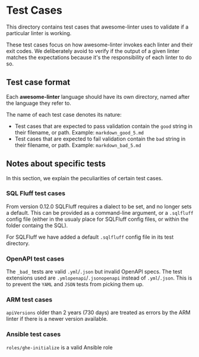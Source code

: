# Test Cases

This directory contains test cases that awesome-linter uses to validate if a
particular linter is working.

These test cases focus on how awesome-linter invokes each linter and their exit
codes. We deliberately avoid to verify if the output of a given linter matches
the expectations because it's the responsibility of each linter to do so.

## Test case format

Each **awesome-linter** language should have its own directory, named after the
language they refer to.

The name of each test case denotes its nature:

- Test cases that are expected to pass validation contain the `good` string in
  their filename, or path. Example: `markdown_good_5.md`
- Test cases that are expected to fail validation contain the `bad` string in
  their filename, or path. Example: `markdown_bad_5.md`

## Notes about specific tests

In this section, we explain the peculiarities of certain test cases.

### SQL Fluff test cases

From version 0.12.0 SQLFluff requires a dialect to be set, and no longer sets a
default. This can be provided as a command-line argument, or a `.sqlfluff`
config file (either in the usualy place for SQLFluff config files, or within the
folder containg the SQL).

For SQLFluff we have added a default `.sqlfluff` config file in its test
directory.

### OpenAPI test cases

The `_bad_` tests are valid `.yml`/`.json` but invalid OpenAPI specs. The test
extensions used are `.ymlopenapi`/`.jsonopenapi` instead of `.yml`/`.json`. This
is to prevent the `YAML` and `JSON` tests from picking them up.

### ARM test cases

`apiVersions` older than 2 years (730 days) are treated as errors by the ARM
linter if there is a newer version available.

### Ansible test cases

`roles/ghe-initialize` is a valid Ansible role
